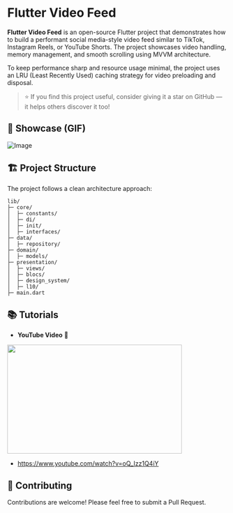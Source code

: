 # Flutter Video Feed

**Flutter Video Feed** is an open-source Flutter project that demonstrates how to build a performant social media-style video feed similar to TikTok, Instagram Reels, or YouTube Shorts. The project showcases video handling, memory management, and smooth scrolling using MVVM architecture.


To keep performance sharp and resource usage minimal, the project uses an LRU (Least Recently Used) caching strategy for video preloading and disposal.

> ⭐️ If you find this project useful, consider giving it a star on GitHub — it helps others discover it too!

## 🎥 Showcase (GIF)

![Image](https://github.com/user-attachments/assets/64bcd1f4-ee28-4f01-b91c-3c0338f3b2f7)

## 🏗 Project Structure

The project follows a clean architecture approach:

```
lib/
├─ core/
│  ├─ constants/
│  ├─ di/
│  ├─ init/
│  ├─ interfaces/
├─ data/
│  ├─ repository/
├─ domain/
│  ├─ models/
├─ presentation/
│  ├─ views/
│  ├─ blocs/
│  ├─ design_system/
│  ├─ l10/
├─ main.dart
```

## 📚 Tutorials

* **YouTube Video** 🎥
<img src="https://github.com/user-attachments/assets/39554010-8942-4bdf-8729-922c512da2f4" style="width: 400px; height: 250px;">

  * https://www.youtube.com/watch?v=oQ_Izz1Q4iY

## 🤝 Contributing

Contributions are welcome! Please feel free to submit a Pull Request.
